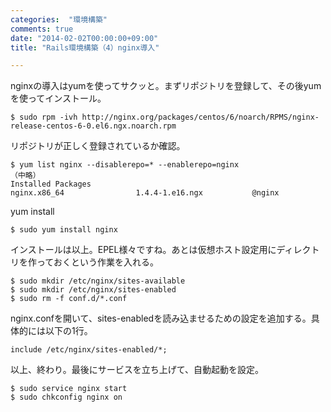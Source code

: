 ```yaml
---
categories:  "環境構築"
comments: true
date: "2014-02-02T00:00:00+09:00"
title: "Rails環境構築（4）nginx導入"

---
```


nginxの導入はyumを使ってサクッと。まずリポジトリを登録して、その後yumを使ってインストール。

```
$ sudo rpm -ivh http://nginx.org/packages/centos/6/noarch/RPMS/nginx-release-centos-6-0.el6.ngx.noarch.rpm
```


リポジトリが正しく登録されているか確認。

```
$ yum list nginx --disablerepo=* --enablerepo=nginx
（中略）
Installed Packages
nginx.x86_64                1.4.4-1.e16.ngx           @nginx
```


yum install

```
$ sudo yum install nginx
```


インストールは以上。EPEL様々ですね。あとは仮想ホスト設定用にディレクトリを作っておくという作業を入れる。

```
$ sudo mkdir /etc/nginx/sites-available
$ sudo mkdir /etc/nginx/sites-enabled
$ sudo rm -f conf.d/*.conf
```


nginx.confを開いて、sites-enabledを読み込ませるための設定を追加する。具体的には以下の1行。

```
include /etc/nginx/sites-enabled/*;
```


以上、終わり。最後にサービスを立ち上げて、自動起動を設定。

```
$ sudo service nginx start
$ sudo chkconfig nginx on
```



